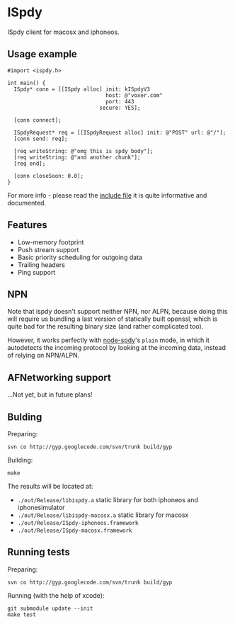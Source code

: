 # ISpdy

ISpdy client for macosx and iphoneos.

## Usage example

```objc
#import <ispdy.h>

int main() {
  ISpdy* conn = [[ISpdy alloc] init: kISpdyV3
                               host: @"voxer.com"
                               port: 443
                             secure: YES];

  [conn connect];

  ISpdyRequest* req = [[ISpdyRequest alloc] init: @"POST" url: @"/"];
  [conn send: req];

  [req writeString: @"omg this is spdy body"];
  [req writeString: @"and another chunk"];
  [req end];

  [conn closeSoon: 0.0];
}
```

For more info - please read the [include file][4] it is quite informative and
documented.

## Features

* Low-memory footprint
* Push stream support
* Basic priority scheduling for outgoing data
* Trailing headers
* Ping support

## NPN

Note that ispdy doesn't support neither NPN, nor ALPN, because doing this will
require us bundling a last version of statically built openssl, which is quite
bad for the resulting binary size (and rather complicated too).

However, it works perfectly with [node-spdy][3]'s `plain` mode, in which it
autodetects the incoming protocol by looking at the incoming data, instead of
relying on NPN/ALPN.

## AFNetworking support

...Not yet, but in future plans!

## Bulding

Preparing:
```
svn co http://gyp.googlecode.com/svn/trunk build/gyp
```

Building:
```
make
```

The results will be located at:

* `./out/Release/libispdy.a` static library for both iphoneos and
  iphonesimulator
* `./out/Release/libispdy-macosx.a` static library for macosx
* `./out/Release/ISpdy-iphoneos.framework`
* `./out/Release/ISpdy-macosx.framework`

## Running tests

Preparing:
```
svn co http://gyp.googlecode.com/svn/trunk build/gyp
```

Running (with the help of xcode):
```
git submodule update --init
make test
```

[0]: http://martine.github.io/ninja/
[1]: http://www.gnu.org/software/make/
[2]: https://developer.apple.com/xcode/
[3]: https://github.com/indutny/node-spdy
[4]: https://github.com/Voxer/ispdy/blob/master/include/ispdy.h
